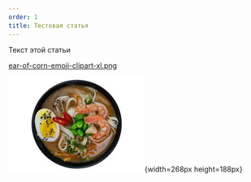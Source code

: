 ```yaml
---
order: 1
title: Тестовая статья
---
```


Текст этой статьи

[ear-of-corn-emoji-clipart-xl.png](./ear-of-corn-emoji-clipart-xl.png)

![](./testovaya-statya.jpeg){width=268px height=188px}